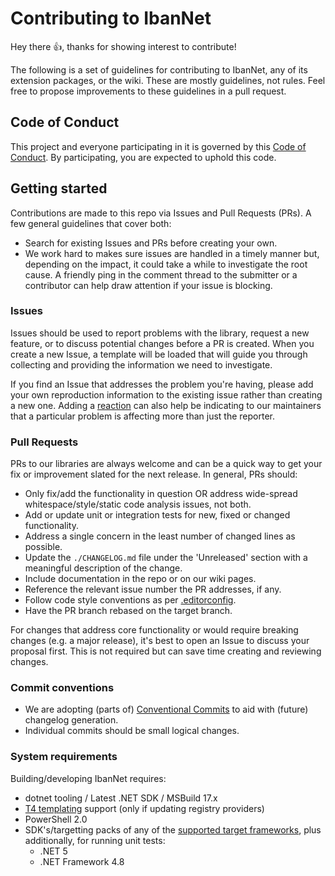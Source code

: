 # Contributing to IbanNet

Hey there :+1:, thanks for showing interest to contribute!

The following is a set of guidelines for contributing to IbanNet, any of its extension packages, or the wiki. These are mostly guidelines, not rules. Feel free to propose improvements to these guidelines in a pull request.

## Code of Conduct

This project and everyone participating in it is governed by this [Code of Conduct](CODE_OF_CONDUCT.md). By participating, you are expected to uphold this code.

## Getting started

Contributions are made to this repo via Issues and Pull Requests (PRs). A few general guidelines that cover both:

- Search for existing Issues and PRs before creating your own.
- We work hard to makes sure issues are handled in a timely manner but, depending on the impact, it could take a while to investigate the root cause. A friendly ping in the comment thread to the submitter or a contributor can help draw attention if your issue is blocking.

### Issues

Issues should be used to report problems with the library, request a new feature, or to discuss potential changes before a PR is created. When you create a new Issue, a template will be loaded that will guide you through collecting and providing the information we need to investigate.

If you find an Issue that addresses the problem you're having, please add your own reproduction information to the existing issue rather than creating a new one. Adding a [reaction](https://github.blog/2016-03-10-add-reactions-to-pull-requests-issues-and-comments/) can also help be indicating to our maintainers that a particular problem is affecting more than just the reporter.

### Pull Requests

PRs to our libraries are always welcome and can be a quick way to get your fix or improvement slated for the next release. In general, PRs should:

- Only fix/add the functionality in question OR address wide-spread whitespace/style/static code analysis issues, not both.
- Add or update unit or integration tests for new, fixed or changed functionality.
- Address a single concern in the least number of changed lines as possible.
- Update the `./CHANGELOG.md` file under the 'Unreleased' section with a meaningful description of the change.
- Include documentation in the repo or on our wiki pages.
- Reference the relevant issue number the PR addresses, if any.
- Follow code style conventions as per [.editorconfig](./.editorconfig).
- Have the PR branch rebased on the target branch.

For changes that address core functionality or would require breaking changes (e.g. a major release), it's best to open an Issue to discuss your proposal first. This is not required but can save time creating and reviewing changes.

### Commit conventions

- We are adopting (parts of) [Conventional Commits](https://www.conventionalcommits.org/) to aid with (future) changelog generation.
- Individual commits should be small logical changes.

### System requirements

Building/developing IbanNet requires:

- dotnet tooling / Latest .NET SDK / MSBuild 17.x
- [T4 templating](https://docs.microsoft.com/en-us/visualstudio/modeling/code-generation-and-t4-text-templates?view=vs-2022) support (only if updating registry providers)
- PowerShell 2.0
- SDK's/targetting packs of any of the [supported target frameworks](../../wiki/Installation#target-frameworks), plus additionally, for running unit tests:
  - .NET 5
  - .NET Framework 4.8

